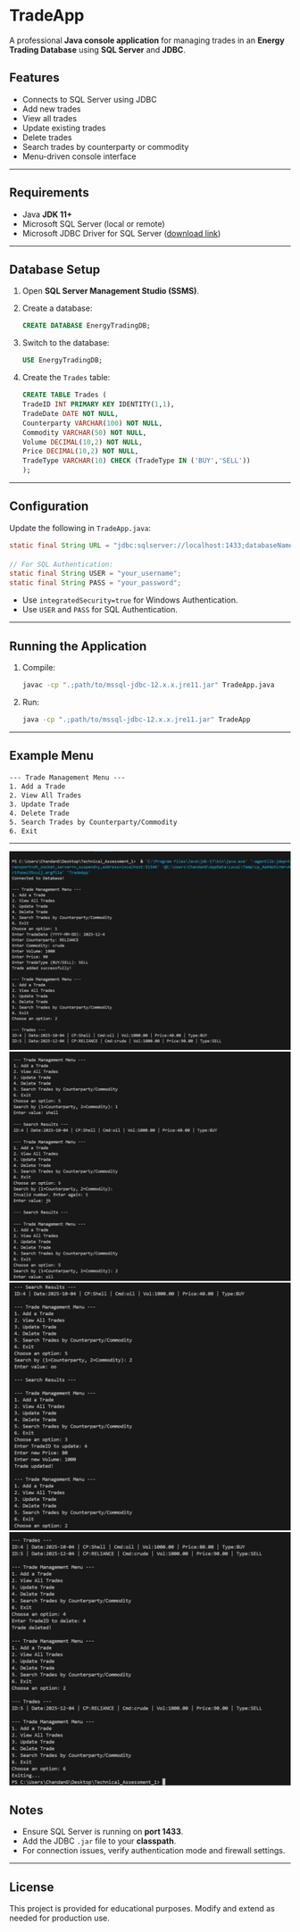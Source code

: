 # TradeApp

A professional **Java console application** for managing trades in an **Energy Trading Database** using **SQL Server** and **JDBC**.

## Features

* Connects to SQL Server using JDBC
* Add new trades
* View all trades
* Update existing trades
* Delete trades
* Search trades by counterparty or commodity
* Menu-driven console interface

---

## Requirements

* Java **JDK 11+**
* Microsoft SQL Server (local or remote)
* Microsoft JDBC Driver for SQL Server ([download link](https://go.microsoft.com/fwlink/?linkid=2284500))

---

## Database Setup

1. Open **SQL Server Management Studio (SSMS)**.
2. Create a database:

   ```sql
   CREATE DATABASE EnergyTradingDB;
   ```
3. Switch to the database:

   ```sql
   USE EnergyTradingDB;
   ```
4. Create the `Trades` table:

   ```sql
   CREATE TABLE Trades (
   TradeID INT PRIMARY KEY IDENTITY(1,1),
   TradeDate DATE NOT NULL,
   Counterparty VARCHAR(100) NOT NULL,
   Commodity VARCHAR(50) NOT NULL, 
   Volume DECIMAL(10,2) NOT NULL, 
   Price DECIMAL(10,2) NOT NULL, 
   TradeType VARCHAR(10) CHECK (TradeType IN ('BUY','SELL'))
   );
   ```

---

## Configuration

Update the following in `TradeApp.java`:

```java
static final String URL = "jdbc:sqlserver://localhost:1433;databaseName=EnergyTradingDB;encrypt=false;integratedSecurity=true;";

// For SQL Authentication:
static final String USER = "your_username";
static final String PASS = "your_password";
```

* Use `integratedSecurity=true` for Windows Authentication.
* Use `USER` and `PASS` for SQL Authentication.

---

## Running the Application

1. Compile:

   ```bash
   javac -cp ".;path/to/mssql-jdbc-12.x.x.jre11.jar" TradeApp.java
   ```
2. Run:

   ```bash
   java -cp ".;path/to/mssql-jdbc-12.x.x.jre11.jar" TradeApp
   ```

---

## Example Menu

```
--- Trade Management Menu ---
1. Add a Trade
2. View All Trades
3. Update Trade
4. Delete Trade
5. Search Trades by Counterparty/Commodity
6. Exit
```

---
![image alt](https://github.com/Chandan-Ubale/EnergyTradingDB/blob/master/result%201.png)
![image alt](https://github.com/Chandan-Ubale/EnergyTradingDB/blob/master/result%202.png)
![image alt](https://github.com/Chandan-Ubale/EnergyTradingDB/blob/master/result%203.png)
![image alt](https://github.com/Chandan-Ubale/EnergyTradingDB/blob/master/result%204.png)
## Notes

* Ensure SQL Server is running on **port 1433**.
* Add the JDBC `.jar` file to your **classpath**.
* For connection issues, verify authentication mode and firewall settings.

---

## License

This project is provided for educational purposes. Modify and extend as needed for production use.
